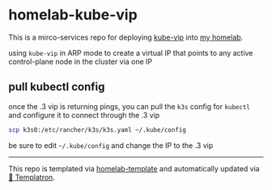 # homelab-kube-vip

This is a mirco-services repo for deploying
[kube-vip](https://kube-vip.io)
into [my homelab](https://github.com/charlesthomas/homelab).

using `kube-vip` in ARP mode to create a virtual IP that points to any active control-plane node in the cluster via one IP

## pull kubectl config

once the .3 vip is returning pings, you can pull the `k3s` config for `kubectl` and configure it to connect through the .3 vip

```bash
scp k3s0:/etc/rancher/k3s/k3s.yaml ~/.kube/config
```

be sure to edit `~/.kube/config` and change the IP to the .3 vip

---
This repo is templated via
[homelab-template](https://github.com/charlesthomas/homelab-template)
and automatically updated via
[🤖 Templatron](https://github.com/charlesthomas/templatron).
